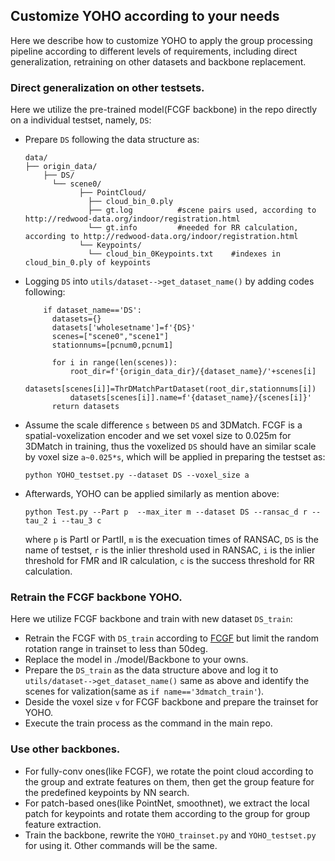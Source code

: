 ## Customize YOHO according to your needs
Here we describe how to customize YOHO to apply the group processing pipeline according to different levels of requirements, including direct generalization, retraining on other datasets and backbone replacement.
### Direct generalization on other testsets.
  Here we utilize the pre-trained model(FCGF backbone) in the repo directly on a individual testset, namely, ```DS```:
  - Prepare ```DS``` following the data structure as:
    ```
    data/
    ├── origin_data/
        ├── DS/
          └── scene0/
                ├── PointCloud/
                  ├── cloud_bin_0.ply
                  ├── gt.log          #scene pairs used, according to http://redwood-data.org/indoor/registration.html
                  └── gt.info         #needed for RR calculation, according to http://redwood-data.org/indoor/registration.html
                └── Keypoints/
                  └── cloud_bin_0Keypoints.txt    #indexes in cloud_bin_0.ply of keypoints
    ```
  - Logging ```DS``` into ```utils/dataset-->get_dataset_name()``` by adding codes following:
    ```
        if dataset_name=='DS':
          datasets={}
          datasets['wholesetname']=f'{DS}'
          scenes=["scene0","scene1"]
          stationnums=[pcnum0,pcnum1]
    
          for i in range(len(scenes)):
              root_dir=f'{origin_data_dir}/{dataset_name}/'+scenes[i]
              datasets[scenes[i]]=ThrDMatchPartDataset(root_dir,stationnums[i])
              datasets[scenes[i]].name=f'{dataset_name}/{scenes[i]}'
          return datasets
    ```
  - Assume the scale difference ```s``` between ```DS``` and 3DMatch. FCGF is a spatial-voxelization encoder and we set voxel size to 0.025m for 3DMatch in training, thus the voxelized ```DS``` should have an similar scale by voxel size ```a~0.025*s```, which will be applied in preparing the testset as:
    ```
    python YOHO_testset.py --dataset DS --voxel_size a
    ```

  - Afterwards, YOHO can be applied similarly as mention above:
    ```
    python Test.py --Part p  --max_iter m --dataset DS --ransac_d r --tau_2 i --tau_3 c
    ```
    where ```p``` is PartI or PartII, ```m``` is the execuation times of RANSAC, ```DS``` is the name of testset, ```r``` is the inlier threshold used in RANSAC, ```i``` is the inlier threshold for FMR and IR calculation, ```c``` is the success threshold for RR calculation.

### Retrain the FCGF backbone YOHO.
  Here we utilize FCGF backbone and train with new dataset ```DS_train```:
  - Retrain the FCGF with  ```DS_train``` according to [FCGF](https://github.com/chrischoy/FCGF) but limit the random rotation range in trainset to less than 50deg.
  - Replace the model in ./model/Backbone to your owns.
  - Prepare the ```DS_train``` as the data structure above and log it to ```utils/dataset-->get_dataset_name()``` same as above and identify the scenes for valization(same as ```if name=='3dmatch_train'```).
  - Deside the voxel size ```v``` for FCGF backbone and prepare the trainset for YOHO.
  - Execute the train process as the command in the main repo. 


### Use other backbones.
  - For fully-conv ones(like FCGF), we rotate the point cloud according to the group and extrate features on them, then get the group feature for the predefined keypoints by NN search.
  - For patch-based ones(like PointNet, smoothnet), we extract the local patch for keypoints and rotate them according to the group for group feature extraction.
  - Train the backbone, rewrite the ```YOHO_trainset.py``` and ```YOHO_testset.py``` for using it. Other commands will be the same.